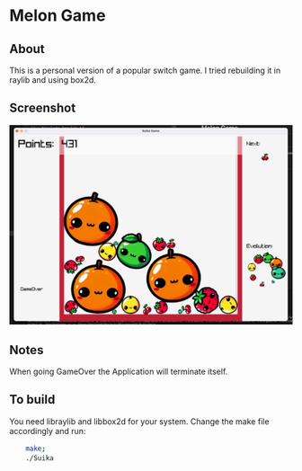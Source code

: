# Melon Game

## About

This is a personal version of a popular switch game. I tried rebuilding it in raylib and 
using box2d.

## Screenshot

![Example image](screenshot.png)

## Notes

When going GameOver the Application will terminate itself.

## To build 

You need libraylib and libbox2d for your system. Change the make file accordingly and run: 

```bash
    make;
    ./Suika
```